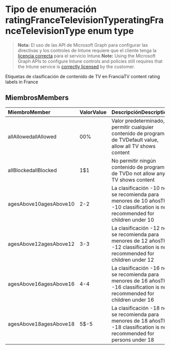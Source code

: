 # <a name="ratingfrancetelevisiontype-enum-type"></a><span data-ttu-id="f1f7a-101">Tipo de enumeración ratingFranceTelevisionType</span><span class="sxs-lookup"><span data-stu-id="f1f7a-101">ratingFranceTelevisionType enum type</span></span>

> <span data-ttu-id="f1f7a-102">**Nota:** El uso de las API de Microsoft Graph para configurar las directivas y los controles de Intune requiere que el cliente tenga la [licencia correcta](https://go.microsoft.com/fwlink/?linkid=839381) para el servicio Intune.</span><span class="sxs-lookup"><span data-stu-id="f1f7a-102">**Note:** Using the Microsoft Graph APIs to configure Intune controls and policies still requires that the Intune service is [correctly licensed](https://go.microsoft.com/fwlink/?linkid=839381) by the customer.</span></span>

<span data-ttu-id="f1f7a-103">Etiquetas de clasificación de contenido de TV en Francia</span><span class="sxs-lookup"><span data-stu-id="f1f7a-103">TV content rating labels in France</span></span>
## <a name="members"></a><span data-ttu-id="f1f7a-104">Miembros</span><span class="sxs-lookup"><span data-stu-id="f1f7a-104">Members</span></span>
|<span data-ttu-id="f1f7a-105">Miembro</span><span class="sxs-lookup"><span data-stu-id="f1f7a-105">Member</span></span>|<span data-ttu-id="f1f7a-106">Valor</span><span class="sxs-lookup"><span data-stu-id="f1f7a-106">Value</span></span>|<span data-ttu-id="f1f7a-107">Descripción</span><span class="sxs-lookup"><span data-stu-id="f1f7a-107">Description</span></span>|
|:---|:---|:---|
|<span data-ttu-id="f1f7a-108">allAllowed</span><span class="sxs-lookup"><span data-stu-id="f1f7a-108">allAllowed</span></span>|<span data-ttu-id="f1f7a-109">0</span><span class="sxs-lookup"><span data-stu-id="f1f7a-109">0%</span></span>|<span data-ttu-id="f1f7a-110">Valor predeterminado, permitir cualquier contenido de programas de TV</span><span class="sxs-lookup"><span data-stu-id="f1f7a-110">Default value, allow all TV shows content</span></span>|
|<span data-ttu-id="f1f7a-111">allBlocked</span><span class="sxs-lookup"><span data-stu-id="f1f7a-111">allBlocked</span></span>|<span data-ttu-id="f1f7a-112">1</span><span class="sxs-lookup"><span data-stu-id="f1f7a-112">$1</span></span>|<span data-ttu-id="f1f7a-113">No permitir ningún contenido de programas de TV</span><span class="sxs-lookup"><span data-stu-id="f1f7a-113">Do not allow any TV shows content</span></span>|
|<span data-ttu-id="f1f7a-114">agesAbove10</span><span class="sxs-lookup"><span data-stu-id="f1f7a-114">agesAbove10</span></span>|<span data-ttu-id="f1f7a-115">2</span><span class="sxs-lookup"><span data-stu-id="f1f7a-115">-2</span></span>|<span data-ttu-id="f1f7a-116">La clasificación -10 no se recomienda para menores de 10 años</span><span class="sxs-lookup"><span data-stu-id="f1f7a-116">The -10 classification is not recommended for children under 10</span></span>|
|<span data-ttu-id="f1f7a-117">agesAbove12</span><span class="sxs-lookup"><span data-stu-id="f1f7a-117">agesAbove12</span></span>|<span data-ttu-id="f1f7a-118">3</span><span class="sxs-lookup"><span data-stu-id="f1f7a-118">-3</span></span>|<span data-ttu-id="f1f7a-119">La clasificación -12 no se recomienda para menores de 12 años</span><span class="sxs-lookup"><span data-stu-id="f1f7a-119">The -12 classification is not recommended for children under 12</span></span>|
|<span data-ttu-id="f1f7a-120">agesAbove16</span><span class="sxs-lookup"><span data-stu-id="f1f7a-120">agesAbove16</span></span>|<span data-ttu-id="f1f7a-121">4</span><span class="sxs-lookup"><span data-stu-id="f1f7a-121">-4</span></span>|<span data-ttu-id="f1f7a-122">La clasificación -16 no se recomienda para menores de 16 años</span><span class="sxs-lookup"><span data-stu-id="f1f7a-122">The -16 classification is not recommended for children under 16</span></span>|
|<span data-ttu-id="f1f7a-123">agesAbove18</span><span class="sxs-lookup"><span data-stu-id="f1f7a-123">agesAbove18</span></span>|<span data-ttu-id="f1f7a-124">5</span><span class="sxs-lookup"><span data-stu-id="f1f7a-124">$-5</span></span>|<span data-ttu-id="f1f7a-125">La clasificación -18 no se recomienda para menores de 18 años</span><span class="sxs-lookup"><span data-stu-id="f1f7a-125">The -18 classification is not recommended for persons under 18</span></span>|



